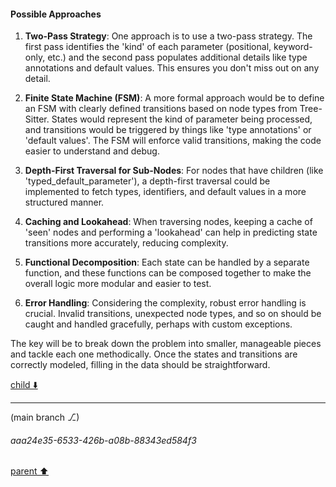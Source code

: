 #### Possible Approaches

1. **Two-Pass Strategy**: One approach is to use a two-pass strategy. The first pass identifies the 'kind' of each parameter (positional, keyword-only, etc.) and the second pass populates additional details like type annotations and default values. This ensures you don't miss out on any detail.

2. **Finite State Machine (FSM)**: A more formal approach would be to define an FSM with clearly defined transitions based on node types from Tree-Sitter. States would represent the kind of parameter being processed, and transitions would be triggered by things like 'type annotations' or 'default values'. The FSM will enforce valid transitions, making the code easier to understand and debug.

3. **Depth-First Traversal for Sub-Nodes**: For nodes that have children (like 'typed_default_parameter'), a depth-first traversal could be implemented to fetch types, identifiers, and default values in a more structured manner.

4. **Caching and Lookahead**: When traversing nodes, keeping a cache of 'seen' nodes and performing a 'lookahead' can help in predicting state transitions more accurately, reducing complexity.

5. **Functional Decomposition**: Each state can be handled by a separate function, and these functions can be composed together to make the overall logic more modular and easier to test.

6. **Error Handling**: Considering the complexity, robust error handling is crucial. Invalid transitions, unexpected node types, and so on should be caught and handled gracefully, perhaps with custom exceptions.

The key will be to break down the problem into smaller, manageable pieces and tackle each one methodically. Once the states and transitions are correctly modeled, filling in the data should be straightforward.


[child ⬇️](#aaa24e35-6533-426b-a08b-88343ed584f3)

---

(main branch ⎇)
###### aaa24e35-6533-426b-a08b-88343ed584f3
[parent ⬆️](#bd5f736d-fc24-4825-a46a-4a1acb74119d)
